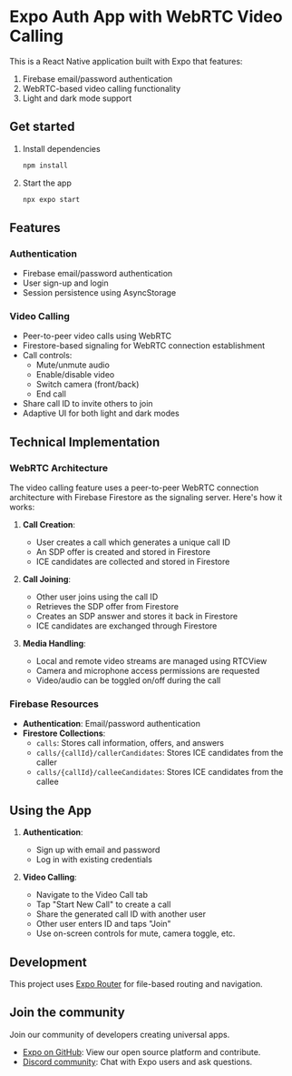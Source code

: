# Expo Auth App with WebRTC Video Calling

This is a React Native application built with Expo that features:

1. Firebase email/password authentication
2. WebRTC-based video calling functionality 
3. Light and dark mode support

## Get started

1. Install dependencies

   ```bash
   npm install
   ```

2. Start the app

   ```bash
   npx expo start
   ```

## Features

### Authentication
- Firebase email/password authentication
- User sign-up and login
- Session persistence using AsyncStorage

### Video Calling
- Peer-to-peer video calls using WebRTC
- Firestore-based signaling for WebRTC connection establishment
- Call controls:
  - Mute/unmute audio
  - Enable/disable video
  - Switch camera (front/back)
  - End call
- Share call ID to invite others to join
- Adaptive UI for both light and dark modes

## Technical Implementation

### WebRTC Architecture
The video calling feature uses a peer-to-peer WebRTC connection architecture with Firebase Firestore as the signaling server. Here's how it works:

1. **Call Creation**:
   - User creates a call which generates a unique call ID
   - An SDP offer is created and stored in Firestore
   - ICE candidates are collected and stored in Firestore

2. **Call Joining**:
   - Other user joins using the call ID
   - Retrieves the SDP offer from Firestore
   - Creates an SDP answer and stores it back in Firestore
   - ICE candidates are exchanged through Firestore

3. **Media Handling**:
   - Local and remote video streams are managed using RTCView
   - Camera and microphone access permissions are requested
   - Video/audio can be toggled on/off during the call

### Firebase Resources
- **Authentication**: Email/password authentication
- **Firestore Collections**:
  - `calls`: Stores call information, offers, and answers
  - `calls/{callId}/callerCandidates`: Stores ICE candidates from the caller
  - `calls/{callId}/calleeCandidates`: Stores ICE candidates from the callee

## Using the App

1. **Authentication**:
   - Sign up with email and password
   - Log in with existing credentials
   
2. **Video Calling**:
   - Navigate to the Video Call tab
   - Tap "Start New Call" to create a call
   - Share the generated call ID with another user
   - Other user enters ID and taps "Join"
   - Use on-screen controls for mute, camera toggle, etc.

## Development

This project uses [Expo Router](https://docs.expo.dev/router/introduction) for file-based routing and navigation.

## Join the community

Join our community of developers creating universal apps.

- [Expo on GitHub](https://github.com/expo/expo): View our open source platform and contribute.
- [Discord community](https://chat.expo.dev): Chat with Expo users and ask questions.
